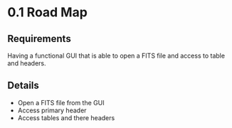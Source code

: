 # 0.1 Road Map

## Requirements

Having a functional GUI that is able to open a FITS file
and access to table and headers. 

## Details

 - Open a FITS file from the GUI
 - Access primary header 
 - Access tables and there headers